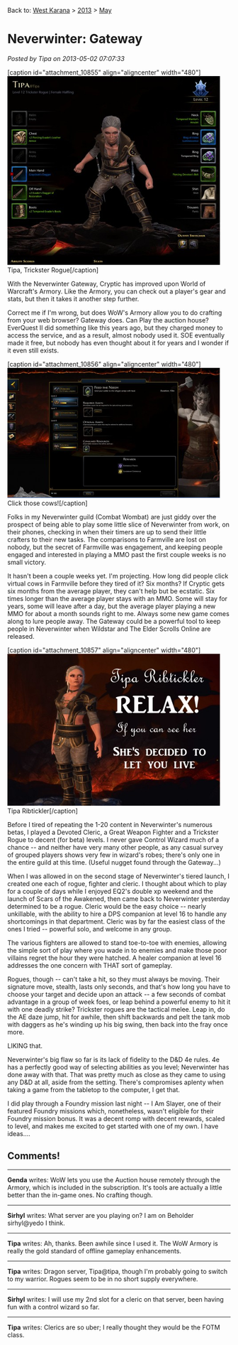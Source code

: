 Back to: [West Karana](/posts/westkarana.md) > [2013](/posts/2013/westkarana.md) > [May](./westkarana.md)
# Neverwinter: Gateway

*Posted by Tipa on 2013-05-02 07:07:33*

[caption id="attachment\_10855" align="aligncenter" width="480"][![Tipa, Trickster Rogue](../../../uploads/2013/05/Fullscreen-capture-522013-72656-AM-480x425.jpg)](../../../uploads/2013/05/Fullscreen-capture-522013-72656-AM.jpg) Tipa, Trickster Rogue[/caption]

With the Neverwinter Gateway, Cryptic has improved upon World of Warcraft's Armory. Like the Armory, you can check out a player's gear and stats, but then it takes it another step further.

Correct me if I'm wrong, but does WoW's Armory allow you to do crafting from your web browser? Gateway does. Can Play the auction house? EverQuest II did something like this years ago, but they charged money to access the service, and as a result, almost nobody used it. SOE eventually made it free, but nobody has even thought about it for years and I wonder if it even still exists.

[caption id="attachment\_10856" align="aligncenter" width="480"][![Click those cows!](../../../uploads/2013/05/Fullscreen-capture-522013-72313-AM-480x293.jpg)](../../../uploads/2013/05/Fullscreen-capture-522013-72313-AM.jpg) Click those cows![/caption]

Folks in my Neverwinter guild (Combat Wombat) are just giddy over the prospect of being able to play some little slice of Neverwinter from work, on their phones, checking in when their timers are up to send their little crafters to their new tasks. The comparisons to Farmville are lost on nobody, but the secret of Farmville was engagement, and keeping people engaged and interested in playing a MMO past the first couple weeks is no small victory.

It hasn't been a couple weeks yet. I'm projecting. How long did people click virtual cows in Farmville before they tired of it? Six months? If Cryptic gets six months from the average player, they can't help but be ecstatic. Six times longer than the average player stays with an MMO. Some will stay for years, some will leave after a day, but the average player playing a new MMO for about a month sounds right to me. Always some new game comes along to lure people away. The Gateway could be a powerful tool to keep people in Neverwinter when Wildstar and The Elder Scrolls Online are released.

[caption id="attachment\_10857" align="aligncenter" width="480"][![Tipa Ribtickler](../../../uploads/2013/05/GameClient-2013-05-02-00-07-56-52-480x342.jpg)](../../../uploads/2013/05/GameClient-2013-05-02-00-07-56-52.jpg) Tipa Ribtickler[/caption]

Before I tired of repeating the 1-20 content in Neverwinter's numerous betas, I played a Devoted Cleric, a Great Weapon Fighter and a Trickster Rogue to decent (for beta) levels. I never gave Control Wizard much of a chance -- and neither have very many other people, as any casual survey of grouped players shows very few in wizard's robes; there's only one in the entire guild at this time. (Useful nugget found through the Gateway...)

When I was allowed in on the second stage of Neverwinter's tiered launch, I created one each of rogue, fighter and cleric. I thought about which to play for a couple of days while I enjoyed EQ2's double xp weekend and the launch of Scars of the Awakened, then came back to Neverwinter yesterday determined to be a rogue. Cleric would be the easy choice -- nearly unkillable, with the ability to hire a DPS companion at level 16 to handle any shortcomings in that department. Cleric was by far the easiest class of the ones I tried -- powerful solo, and welcome in any group.

The various fighters are allowed to stand toe-to-toe with enemies, allowing the simple sort of play where you wade in to enemies and make those poor villains regret the hour they were hatched. A healer companion at level 16 addresses the one concern with THAT sort of gameplay.

Rogues, though -- can't take a hit, so they must always be moving. Their signature move, stealth, lasts only seconds, and that's how long you have to choose your target and decide upon an attack -- a few seconds of combat advantage in a group of week foes, or leap behind a powerful enemy to hit it with one deadly strike? Trickster rogues are the tactical melee. Leap in, do the AE daze jump, hit for awhile, then shift backwards and pelt the tank mob with daggers as he's winding up his big swing, then back into the fray once more.

LIKING that.

Neverwinter's big flaw so far is its lack of fidelity to the D&D 4e rules. 4e has a perfectly good way of selecting abilities as you level; Neverwinter has done away with that. That was pretty much as close as they came to using any D&D at all, aside from the setting. There's compromises aplenty when taking a game from the tabletop to the computer, I get that.

I did play through a Foundry mission last night -- I Am Slayer, one of their featured Foundry missions which, nonetheless, wasn't eligible for their Foundry mission bonus. It was a decent romp with decent rewards, scaled to level, and makes me excited to get started with one of my own. I have ideas....

## Comments!

---

**Genda** writes: WoW lets you use the Auction house remotely through the Armory, which is included in the subscription. It's tools are actually a little better than the in-game ones. No crafting though.

---

**Sirhyl** writes: What server are you playing on? I am on Beholder sirhyl@yedo I think.

---

**Tipa** writes: Ah, thanks. Been awhile since I used it. The WoW Armory is really the gold standard of offline gameplay enhancements.

---

**Tipa** writes: Dragon server, Tipa@tipa, though I'm probably going to switch to my warrior. Rogues seem to be in no short supply everywhere.

---

**Sirhyl** writes: I will use my 2nd slot for a cleric on that server, been having fun with a control wizard so far.

---

**Tipa** writes: Clerics are so uber; I really thought they would be the FOTM class.

